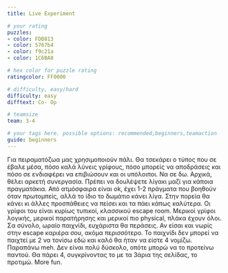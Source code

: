 ```yaml
---
title: Live Experiment

# your rating
puzzles:
- color: FDB813
- color: 5767b4
- color: f9c21a
- color: 1C6BA0

# hex color for puzzle rating
ratingcolor: FF0000

# difficulty, easy/hard
difficulty: easy
difftext: Co- Op

# teamsize
team: 3-4

# your tags here. possible options: recommended,beginners,teamaction
guide: beginners
---
```


Για πειραματόζωα μας χρησιμοποιούν πάλι. Θα τσεκάρει ο τύπος που σε έβαλε μέσα, πόσο καλά λύνεις γρίφους, πόσο μπορείς να αποδράσεις και πόσο σε ενδιαφέρει να επιβιώσουν και οι υπόλοιποι. Να σε δω.
Αρχικά, θέλει αρκετή συνεργασία. Πρέπει να δουλέψετε λίγακι μαζί για κάποια πραγματάκια. Από ατμόσφαιρα είναι ok, έχει 1-2 πράγματα που βοηθούν όταν πρωτομπείς, αλλά το ίδιο το δωμάτιο κάνει λίγα. Στην πορεία θα κάνει κι άλλες προσπάθειες να πείσει και τα πάει κάπως καλύτερα.
Οι γρίφοι του είναι κυρίως τυπικοί, κλασσικού escape room. Μερικοί γρίφοι λογικής, μερικοί παρατήρησης και μερικοί πιο physical, πλάκα έχουν όλοι.
Σα σύνολο, ωραίο παιχνίδι, ευχάριστα θα περάσεις. Αν είσαι και νωρίς στην escape καριέρα σου, ακόμα περισσότερο. Το παιχνίδι δεν μπορεί να παιχτεί με 2 να τονίσω εδώ και καλό θα ήταν να είστε 4 νομίζω. Παραπάνω meh. Δεν είναι πολύ δύσκολο, οπότε μπορώ να το προτείνω παντού.
Θα πάρει 4, συγκρίνοντας το με τα 3άρια της σελίδας, το προτιμώ. More fun.

